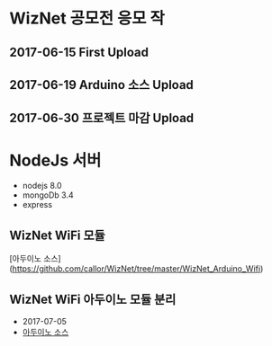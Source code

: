 # WizNet 공모전 응모 작
## 2017-06-15 First Upload
## 2017-06-19 Arduino 소스 Upload

## 2017-06-30 프로젝트 마감 Upload

# NodeJs 서버

* nodejs 8.0
* mongoDb 3.4
* express

## WizNet WiFi 모듈

[아두이노 소스] (https://github.com/callor/WizNet/tree/master/WizNet_Arduino_Wifi)

## WizNet WiFi 아두이노 모듈 분리
* 2017-07-05
* [아두이노 소스](https://github.com/callor/WizNet_Arduino)
